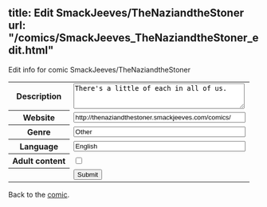 title: Edit SmackJeeves/TheNaziandtheStoner
url: "/comics/SmackJeeves_TheNaziandtheStoner_edit.html"
---
Edit info for comic SmackJeeves/TheNaziandtheStoner

<form name="comic" action="http://gaepostmail.appspot.com/comic/" method="post">
<table class="comicinfo">
<tr>
<th>Description</th><td><textarea name="description" cols="40" rows="3">There's a little of each in all of us.</textarea></td>
</tr>
<tr>
<th>Website</th><td><input type="text" name="url" value="http://thenaziandthestoner.smackjeeves.com/comics/" size="40"/></td>
</tr>
<tr>
<th>Genre</th><td><input type="text" name="genre" value="Other" size="40"/></td>
</tr>
<tr>
<th>Language</th><td><input type="text" name="language" value="English" size="40"/></td>
</tr>
<tr>
<th>Adult content</th><td><input type="checkbox" name="adult" value="adult" /></td>
</tr>
<tr>
<th></th><td>
<input type="hidden" name="comic" value="SmackJeeves_TheNaziandtheStoner" />
<input type="submit" name="submit" value="Submit" />
</td>
</tr>
</table>
</form>

Back to the [comic](SmackJeeves_TheNaziandtheStoner.html).

